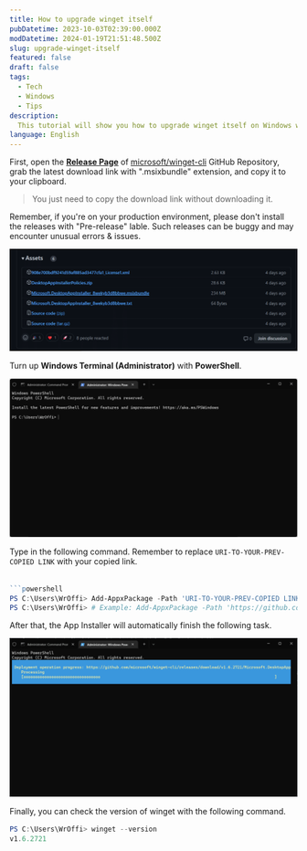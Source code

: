 ```yaml
---
title: How to upgrade winget itself
pubDatetime: 2023-10-03T02:39:00.000Z
modDatetime: 2024-01-19T21:51:48.500Z
slug: upgrade-winget-itself
featured: false
draft: false
tags:
  - Tech
  - Windows
  - Tips
description:
  This tutorial will show you how to upgrade winget itself on Windows without uninstalling the old version.
language: English
---
```


First, open the **[Release Page](https://github.com/microsoft/winget-cli/releases)** of [microsoft/winget-cli](https://github.com/microsoft/winget-cli/) GitHub Repository, grab the latest download link with ".msixbundle" extension, and copy it to your clipboard. 

> You just need to copy the download link without downloading it.

Remember, if you're on your production environment, please don't install the releases with "Pre-release" lable. Such releases can be buggy and may encounter unusual errors & issues.

![A screenshot from winget-cli GitHub Release Page](../../assets/images/how-to-upgrade-winget-itself/2023100302320173.png)

Turn up **Windows Terminal (Administrator)** with **PowerShell**.

![PowerShell screenshot (with Administrator)](../../assets/images/how-to-upgrade-winget-itself/2023100302284921.png)

Type in the following command. Remember to replace ```URI-TO-YOUR-PREV-COPIED LINK``` with your copied link.

```powershell

```powershell
PS C:\Users\WrOffi> Add-AppxPackage -Path 'URI-TO-YOUR-PREV-COPIED LINK'
PS C:\Users\WrOffi> # Example: Add-AppxPackage -Path 'https://github.com/microsoft/winget-cli/releases/download/v1.6.2721/Microsoft.DesktopAppInstaller_8wekyb3d8bbwe.msixbundle'
```

After that, the App Installer will automatically finish the following task.

![Screenshot of installing winget latest version with PowerShell](../../assets/images/how-to-upgrade-winget-itself/2023100302282934.png)

Finally, you can check the version of winget with the following command.

```powershell
PS C:\Users\WrOffi> winget --version
v1.6.2721
```